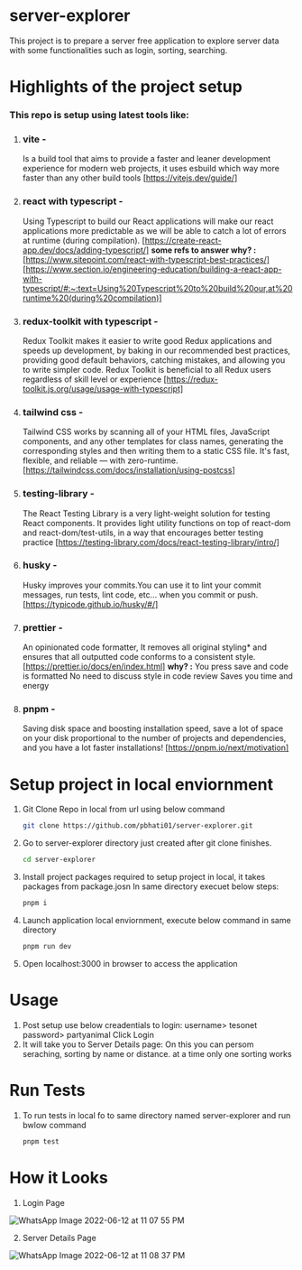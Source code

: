 # server-explorer

This project is to prepare a server free application to explore server data with some functionalities such as login, sorting, searching.

# Highlights of the project setup

### This repo is setup using latest tools like:

1. ### vite -
   Is a build tool that aims to provide a faster and leaner development experience for modern web projects, it uses esbuild which way more faster than any other build tools [https://vitejs.dev/guide/]
2. ### react with typescript -
   Using Typescript to build our React applications will make our react applications more predictable as we will be able to catch a lot of errors at runtime (during compilation). [https://create-react-app.dev/docs/adding-typescript/]
   **some refs to answer why? :**
   [https://www.sitepoint.com/react-with-typescript-best-practices/]
   [https://www.section.io/engineering-education/building-a-react-app-with-typescript/#:~:text=Using%20Typescript%20to%20build%20our,at%20runtime%20(during%20compilation)]
3. ### redux-toolkit with typescript -
   Redux Toolkit makes it easier to write good Redux applications and speeds up development, by baking in our recommended best practices, providing good default behaviors, catching mistakes, and allowing you to write simpler code. Redux Toolkit is beneficial to all Redux users regardless of skill level or experience [https://redux-toolkit.js.org/usage/usage-with-typescript]
4. ### tailwind css -
   Tailwind CSS works by scanning all of your HTML files, JavaScript components, and any other templates for class names, generating the corresponding styles and then writing them to a static CSS file.
   It's fast, flexible, and reliable — with zero-runtime. [https://tailwindcss.com/docs/installation/using-postcss]
5. ### testing-library -
   The React Testing Library is a very light-weight solution for testing React components. It provides light utility functions on top of react-dom and react-dom/test-utils, in a way that encourages better testing practice [https://testing-library.com/docs/react-testing-library/intro/]
6. ### husky -
   Husky improves your commits.You can use it to lint your commit messages, run tests, lint code, etc... when you commit or push. [https://typicode.github.io/husky/#/]
7. ### prettier -
   An opinionated code formatter, It removes all original styling\* and ensures that all outputted code conforms to a consistent style. [https://prettier.io/docs/en/index.html]
   **why? :**
   You press save and code is formatted
   No need to discuss style in code review
   Saves you time and energy
8. ### pnpm -
   Saving disk space and boosting installation speed, save a lot of space on your disk proportional to the number of projects and dependencies, and you have a lot faster installations! [https://pnpm.io/next/motivation]

# Setup project in local enviornment

1. Git Clone Repo in local from url using below command
   ```bash
   git clone https://github.com/pbhati01/server-explorer.git
   ```
2. Go to server-explorer directory just created after git clone finishes.
   ```bash
   cd server-explorer
   ```
3. Install project packages required to setup project in local, it takes packages from package.josn In same directory execuet below steps:
   ```bash
   pnpm i
   ```
4. Launch application local enviornment, execute below command in same directory
   ```bash
   pnpm run dev
   ```
5. Open localhost:3000 in browser to access the application

# Usage

1. Post setup use below creadentials to login:
   username> tesonet
   password> partyanimal
   Click Login
2. It will take you to Server Details page:
   On this you can persom seraching, sorting by name or distance. at a time only one sorting works

# Run Tests

1. To run tests in local fo to same directory named server-explorer and run bwlow command
   ```bash
   pnpm test
   ```

# How it Looks

1. Login Page

![WhatsApp Image 2022-06-12 at 11 07 55 PM](https://user-images.githubusercontent.com/6111689/173245985-e597b7e1-b300-4a89-8cef-78c0e249e4f1.jpeg)

2. Server Details Page

![WhatsApp Image 2022-06-12 at 11 08 37 PM](https://user-images.githubusercontent.com/6111689/173245970-add6dac5-b516-445f-96ba-ab3dade6a0ad.jpeg)

